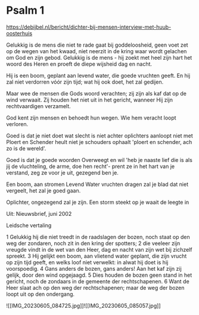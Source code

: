 # Psalm 1

https://debijbel.nl/bericht/dichter-bij-mensen-interview-met-huub-oosterhuis

Gelukkig is de mens
die niet te rade gaat bij goddeloosheid,
geen voet zet op de wegen van het kwaad,
niet neerzit in de kring waar wordt gelachen
om God en zijn gebod.
Gelukkig is de mens -
hij zoekt met heel zijn hart het woord des Heren
en proeft de diepe wijsheid dag en nacht.

Hij is een boom, geplant aan levend water,
die goede vruchten geeft.
En hij zal niet verdorren vóór zijn tijd;
wat hij ook doet, het zal gedijen.

Maar wee de mensen die Gods woord verachten;
zij zijn als kaf dat op de wind verwaait.
Zij houden het niet uit in het gericht,
wanneer Hij zijn rechtvaardigen verzamelt.

God kent zijn mensen en behoedt hun wegen.
Wie hem veracht loopt verloren.

Goed is
dat je niet doet wat slecht is
niet achter oplichters aanloopt
niet met Ploert en Schender heult
niet je schouders ophaalt
'ploert en schender, ach
zo is de wereld'.

Goed is dat je goede woorden
Overweegt en wil
'heb je naaste lief die is als jij
de vluchteling, de arme, doe hen recht'-
prent ze in het hart van je verstand,
zeg ze voor je uit,
gezegend ben je.

Een boom, aan stromen Levend Water
vruchten dragen zal je
blad dat niet vergeelt,
het zal je goed gaan.

Oplichter,
ongezegend zal je zijn.
Een storm steekt op
je waait de leegte in

Uit: Nieuwsbrief, juni 2002

Leidsche vertaling

1 Gelukkig hij die niet treedt in de raadslagen der bozen, noch staat op den weg der zondaren, noch zit in den kring der spotters;
2 die veeleer zijn vreugde vindt in de wet van den Heer, dag en nacht van zijn wet bij zichzelf spreekt.
3 Hij gelijkt een boom, aan vlietend water geplant, die zijn vrucht op zijn tijd geeft, en welks loof niet verwelkt: in alwat hij doet is hij voorspoedig.
4 Gans anders de bozen, gans anders! Aan het kaf zijn zij gelijk, door den wind opgejaagd.
5 Dies houden de bozen geen stand in het gericht, noch de zondaars in de gemeente der rechtschapenen.
6 Want de Heer slaat ach op den weg der rechtschapenen; maar de weg der bozen loopt uit op den ondergang.

![[IMG_20230605_084725.jpg]]![[IMG_20230605_085057.jpg]]